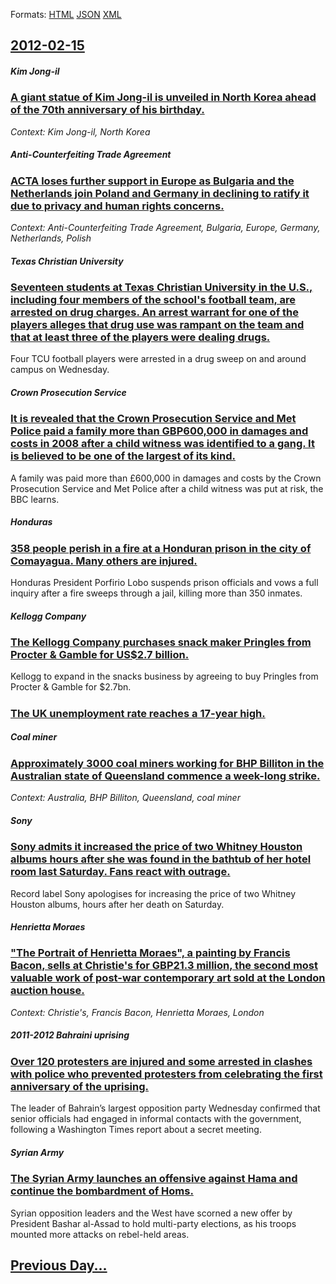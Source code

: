 
Formats: [HTML](2012/02/15/index.html)  [JSON](2012/02/15/index.json)  [XML](2012/02/15/index.xml)  

## [2012-02-15](/news/2012/02/15/index.md)

##### Kim Jong-il
### [A giant statue of Kim Jong-il is unveiled in North Korea ahead of the 70th anniversary of his birthday. ](/news/2012/02/15/a-giant-statue-of-kim-jong-il-is-unveiled-in-north-korea-ahead-of-the-70th-anniversary-of-his-birthday.md)
_Context: Kim Jong-il, North Korea_

##### Anti-Counterfeiting Trade Agreement
### [ACTA loses further support in Europe as Bulgaria and the Netherlands join Poland and Germany in declining to ratify it due to privacy and human rights concerns. ](/news/2012/02/15/acta-loses-further-support-in-europe-as-bulgaria-and-the-netherlands-join-poland-and-germany-in-declining-to-ratify-it-due-to-privacy-and-hu.md)
_Context: Anti-Counterfeiting Trade Agreement, Bulgaria, Europe, Germany, Netherlands, Polish_

##### Texas Christian University
### [Seventeen students at Texas Christian University in the U.S., including four members of the school's football team, are arrested on drug charges. An arrest warrant for one of the players alleges that drug use was rampant on the team and that at least three of the players were dealing drugs. ](/news/2012/02/15/seventeen-students-at-texas-christian-university-in-the-u-s-including-four-members-of-the-school-s-football-team-are-arrested-on-drug-cha.md)
Four TCU football players were arrested in a drug sweep on and around campus on Wednesday.

##### Crown Prosecution Service
### [It is revealed that the Crown Prosecution Service and Met Police paid a family more than GBP600,000 in damages and costs in 2008 after a child witness was identified to a gang. It is believed to be one of the largest of its kind. ](/news/2012/02/15/it-is-revealed-that-the-crown-prosecution-service-and-met-police-paid-a-family-more-than-agbp600-000-in-damages-and-costs-in-2008-after-a-ch.md)
A family was paid more than £600,000 in damages and costs by the Crown Prosecution Service and Met Police after a child witness was put at risk, the BBC learns.

##### Honduras
### [358 people perish in a fire at a Honduran prison in the city of Comayagua. Many others are injured. ](/news/2012/02/15/358-people-perish-in-a-fire-at-a-honduran-prison-in-the-city-of-comayagua-many-others-are-injured.md)
Honduras President Porfirio Lobo suspends prison officials and vows a full inquiry after a fire sweeps through a jail, killing more than 350 inmates.

##### Kellogg Company
### [The Kellogg Company purchases snack maker Pringles from Procter & Gamble for US$2.7 billion. ](/news/2012/02/15/the-kellogg-company-purchases-snack-maker-pringles-from-procter-gamble-for-us-2-7-billion.md)
Kellogg to expand in the snacks business by agreeing to buy Pringles from Procter &amp; Gamble for $2.7bn.

##### 
### [The UK unemployment rate reaches a 17-year high. ](/news/2012/02/15/the-uk-unemployment-rate-reaches-a-17-year-high.md)
##### Coal miner
### [Approximately 3000 coal miners working for BHP Billiton in the Australian state of Queensland commence a week-long strike. ](/news/2012/02/15/approximately-3000-coal-miners-working-for-bhp-billiton-in-the-australian-state-of-queensland-commence-a-week-long-strike.md)
_Context: Australia, BHP Billiton, Queensland, coal miner_

##### Sony
### [Sony admits it increased the price of two Whitney Houston albums hours after she was found in the bathtub of her hotel room last Saturday. Fans react with outrage. ](/news/2012/02/15/sony-admits-it-increased-the-price-of-two-whitney-houston-albums-hours-after-she-was-found-in-the-bathtub-of-her-hotel-room-last-saturday-f.md)
Record label Sony apologises for increasing the price of two Whitney Houston albums, hours after her death on Saturday.

##### Henrietta Moraes
### ["The Portrait of Henrietta Moraes", a painting by Francis Bacon, sells at Christie's for GBP21.3 million, the second most valuable work of post-war contemporary art sold at the London auction house. ](/news/2012/02/15/the-portrait-of-henrietta-moraes-a-painting-by-francis-bacon-sells-at-christie-s-for-agbp21-3-million-the-second-most-valuable-work-of.md)
_Context: Christie's, Francis Bacon, Henrietta Moraes, London_

##### 2011-2012 Bahraini uprising
### [Over 120 protesters are injured and some arrested in clashes with police who prevented protesters from celebrating the first anniversary of the uprising. ](/news/2012/02/15/over-120-protesters-are-injured-and-some-arrested-in-clashes-with-police-who-prevented-protesters-from-celebrating-the-first-anniversary-of.md)
The leader of Bahrain&#8217;s largest opposition party Wednesday confirmed that senior officials had engaged in informal contacts with the government, following a Washington Times report about a secret meeting.

##### Syrian Army
### [The Syrian Army launches an offensive against Hama and continue the bombardment of Homs. ](/news/2012/02/15/the-syrian-army-launches-an-offensive-against-hama-and-continue-the-bombardment-of-homs.md)
Syrian opposition leaders and the West have scorned a new offer by President Bashar al-Assad to hold multi-party elections, as his troops mounted more attacks on rebel-held areas.

## [Previous Day...](/news/2012/02/14/index.md)

